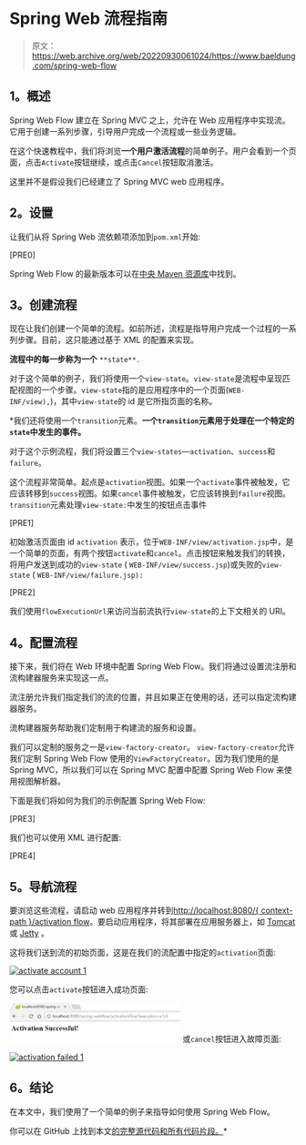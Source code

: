 # Spring Web 流程指南

> 原文：<https://web.archive.org/web/20220930061024/https://www.baeldung.com/spring-web-flow>

## **1。概述**

Spring Web Flow 建立在 Spring MVC 之上，允许在 Web 应用程序中实现流。它用于创建一系列步骤，引导用户完成一个流程或一些业务逻辑。

在这个快速教程中，我们将浏览**一个用户激活流程**的简单例子。用户会看到一个页面，点击`Activate`按钮继续，或点击`Cancel`按钮取消激活。

这里并不是假设我们已经建立了 Spring MVC web 应用程序。

## **2。设置**

让我们从将 Spring Web 流依赖项添加到`pom.xml`开始:

[PRE0]

Spring Web Flow 的最新版本可以在[中央 Maven 资源库](https://web.archive.org/web/20220628152120/https://search.maven.org/classic/#search%7Cgav%7C1%7Cg%3A%22org.springframework.webflow%22%20AND%20a%3A%22spring-webflow%22)中找到。

## **3。创建流程**

现在让我们创建一个简单的流程。如前所述，流程是指导用户完成一个过程的一系列步骤。目前，这只能通过基于 XML 的配置来实现。

**流程中的每一步称为一个** `**state**.`

对于这个简单的例子，我们将使用一个`view-state`。`view-state`是流程中呈现匹配视图的一个步骤。`view-state`指的是应用程序中的一个页面(`WEB-INF/view),`)，其中`view-state`的 id 是它所指页面的名称。

 *我们还将使用一个`transition`元素。**一个`transition`元素用于处理在一个特定的`state`中发生的事件。**

对于这个示例流程，我们将设置三个`view-states`—`activation`、`success`和`failure`。

这个流程非常简单。起点是`activation`视图。如果一个`activate`事件被触发，它应该转移到`success`视图。如果`cancel`事件被触发，它应该转换到`failure`视图。`transition`元素处理`view-state:`中发生的按钮点击事件

[PRE1]

初始激活页面由 id `activation` 表示，位于`WEB-INF/view/activation.jsp`中，是一个简单的页面，有两个按钮`activate`和`cancel`。点击按钮来触发我们的转换，将用户发送到成功的`view-state` ( `WEB-INF/view/success.jsp`)或失败的`view-state` ( `WEB-INF/view/failure.jsp):`

[PRE2]

我们使用`flowExecutionUrl`来访问当前流执行`view-state`的上下文相关的 URI。

## **4。配置流程**

接下来，我们将在 Web 环境中配置 Spring Web Flow。我们将通过设置流注册和流构建器服务来实现这一点。

流注册允许我们指定我们的流的位置，并且如果正在使用的话，还可以指定流构建器服务。

流构建器服务帮助我们定制用于构建流的服务和设置。

我们可以定制的服务之一是`view-factory-creator`。 `view-factory-creator`允许我们定制 Spring Web Flow 使用的`ViewFactoryCreator`。因为我们使用的是 Spring MVC，所以我们可以在 Spring MVC 配置中配置 Spring Web Flow 来使用视图解析器。

下面是我们将如何为我们的示例配置 Spring Web Flow:

[PRE3]

我们也可以使用 XML 进行配置:

[PRE4]

## **5。导航流程**

要浏览这些流程，请启动 web 应用程序并转到[http://localhost:8080/{ context-path }/activation flow](https://web.archive.org/web/20220628152120/http://localhost:8080/{context-path}/activationFlow)。要启动应用程序，将其部署在应用服务器上，如 [Tomcat](/web/20220628152120/https://www.baeldung.com/tomcat-deploy-war) 或 [Jetty](/web/20220628152120/https://www.baeldung.com/deploy-to-jetty) 。

这将我们送到流的初始页面，这是在我们的流配置中指定的`activation`页面:

[![activate account 1](img/99f9758df557349fde4b64d60e813cf2.png)](/web/20220628152120/https://www.baeldung.com/wp-content/uploads/2017/05/activate-account-1.png)

您可以点击`activate`按钮进入成功页面:

[![activation successful 1](img/da221f7091458494346da26b31fe58c7.png)](/web/20220628152120/https://www.baeldung.com/wp-content/uploads/2017/05/activation-successful-1-1.png) 或`cancel`按钮进入故障页面:

[![activation failed 1](img/99b2596844daffa80d8c767f1947b655.png)](/web/20220628152120/https://www.baeldung.com/wp-content/uploads/2017/05/activation-failed-1-1.png)

## **6。结论**

在本文中，我们使用了一个简单的例子来指导如何使用 Spring Web Flow。

你可以在 GitHub 上找到本文[的完整源代码和所有代码片段。](https://web.archive.org/web/20220628152120/https://github.com/eugenp/tutorials/tree/master/spring-web-modules/spring-mvc-webflow)*